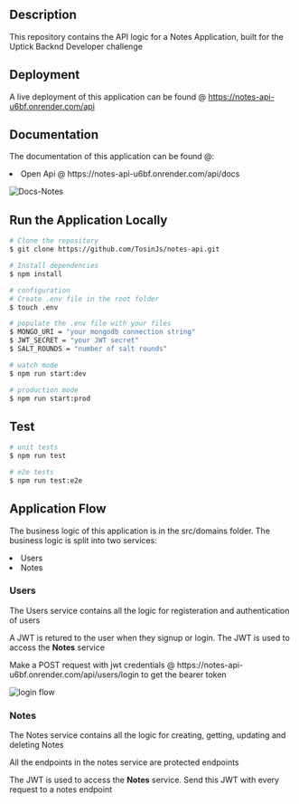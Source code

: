 ## Description

This repository contains the API logic for a Notes Application, built for the Uptick Backnd Developer challenge

## Deployment
A live deployment of this application can be found @ https://notes-api-u6bf.onrender.com/api

## Documentation
The documentation of this application can be found @:
<li>Open Api @ https://notes-api-u6bf.onrender.com/api/docs</li>

![Docs-Notes](https://user-images.githubusercontent.com/68669102/220770952-81b6b6f3-c18b-483c-a2c6-0e6c07241397.PNG)

## Run the Application Locally

```bash
# Clone the repository
$ git clone https://github.com/TosinJs/notes-api.git

# Install dependencies
$ npm install

# configuration 
# Create .env file in the root folder
$ touch .env

# populate the .env file with your files
$ MONGO_URI = "your mongodb connection string"
$ JWT_SECRET = "your JWT secret"
$ SALT_ROUNDS = "number of salt rounds"

# watch mode
$ npm run start:dev

# production mode
$ npm run start:prod
```
## Test

```bash
# unit tests
$ npm run test

# e2e tests
$ npm run test:e2e
```

## Application Flow
<p>The business logic of this application is in the src/domains folder. The business logic is split into two services: </p>
<li>Users</li>
<li>Notes</li>

### Users
<p>The Users service contains all the logic for registeration and authentication of users </p>
<p>A JWT is retured to the user when they signup or login. The JWT is used to access the <strong>Notes</strong> service</p>
<p>Make a POST request with jwt credentials @ https://notes-api-u6bf.onrender.com/api/users/login to get the bearer token</p>

![login flow](https://user-images.githubusercontent.com/68669102/211182773-d4f712ac-9c4f-4520-97c1-48a918b3a7eb.PNG)

### Notes
<p>The Notes service contains all the logic for creating, getting, updating and deleting Notes</p>
<p>All the endpoints in the notes service are protected endpoints </p>
<p>The JWT is used to access the <strong>Notes</strong> service. Send this JWT with every request to a notes endpoint</p>
